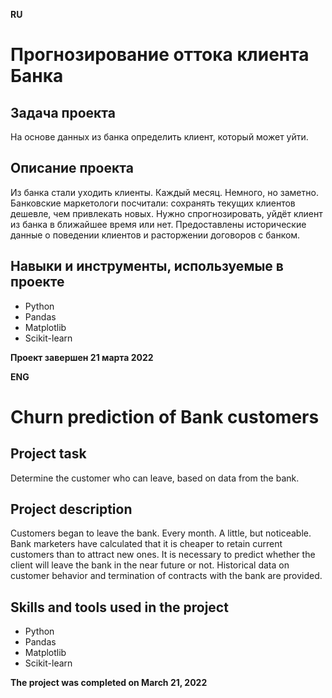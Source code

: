 **RU**

# Прогнозирование оттока клиента Банка

## Задача проекта
На основе данных из банка определить клиент, который может уйти.

## Описание проекта
Из банка стали уходить клиенты. Каждый месяц. Немного, но заметно. Банковские маркетологи посчитали: сохранять текущих клиентов дешевле, чем привлекать новых.
Нужно спрогнозировать, уйдёт клиент из банка в ближайшее время или нет. Предоставлены исторические данные о поведении клиентов и расторжении договоров с банком.

## Навыки и инструменты, используемые в проекте
- Python
- Pandas
- Matplotlib
- Scikit-learn

**Проект завершен 21 марта 2022**

**ENG**

# Churn prediction of Bank customers

## Project task
Determine the customer who can leave, based on data from the bank.

## Project description
Customers began to leave the bank. Every month. A little, but noticeable. Bank marketers have calculated that it is cheaper to retain current customers than to attract new ones.
It is necessary to predict whether the client will leave the bank in the near future or not. Historical data on customer behavior and termination of contracts with the bank are provided.

## Skills and tools used in the project
- Python
- Pandas
- Matplotlib
- Scikit-learn

**The project was completed on March 21, 2022**
